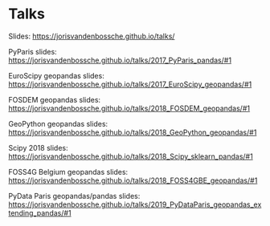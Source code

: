 # Talks

Slides: https://jorisvandenbossche.github.io/talks/

PyParis slides: https://jorisvandenbossche.github.io/talks/2017_PyParis_pandas/#1

EuroScipy geopandas slides: https://jorisvandenbossche.github.io/talks/2017_EuroScipy_geopandas/#1

FOSDEM geopandas slides: https://jorisvandenbossche.github.io/talks/2018_FOSDEM_geopandas/#1

GeoPython geopandas slides: https://jorisvandenbossche.github.io/talks/2018_GeoPython_geopandas/#1

Scipy 2018 slides: https://jorisvandenbossche.github.io/talks/2018_Scipy_sklearn_pandas/#1

FOSS4G Belgium geopandas slides: https://jorisvandenbossche.github.io/talks/2018_FOSS4GBE_geopandas/#1

PyData Paris geopandas/pandas slides: https://jorisvandenbossche.github.io/talks/2019_PyDataParis_geopandas_extending_pandas/#1
